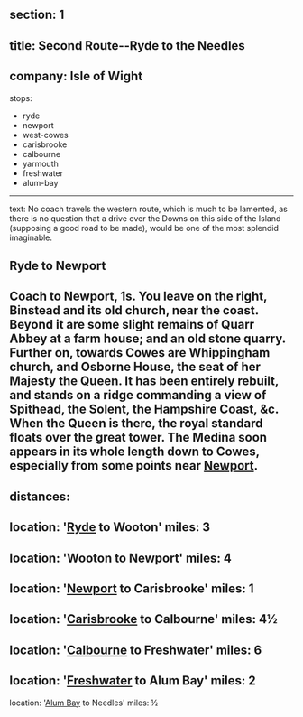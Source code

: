 ﻿section: 1
----
title: Second Route--Ryde to the Needles
----
company: Isle of Wight
----
stops:
- ryde
- newport
- west-cowes
- carisbrooke
- calbourne
- yarmouth
- freshwater
- alum-bay
----
text: No coach travels the western route, which is much to be lamented, as there is no question that a drive over the Downs on this side of the Island (supposing a good road to be made), would be one of the most splendid imaginable.

## Ryde to Newport
Coach to Newport, 1s. You leave on the right, Binstead and its old church, near the coast. Beyond it are some slight remains of Quarr Abbey at a farm house; and an old stone quarry. Further on, towards Cowes are Whippingham church, and Osborne House, the seat of her Majesty the Queen. It has been entirely rebuilt, and stands on a ridge commanding a view of Spithead, the Solent, the Hampshire Coast, &c. When the Queen is there, the royal standard floats over the great tower. The Medina soon appears in its whole length down to Cowes, especially from some points near [Newport](/stations/newport).
----
distances:
-
  location: '[Ryde](/stations/ryde) to Wooton'
  miles: 3
-
  location: 'Wooton to Newport'
  miles: 4
-
  location: '[Newport](/stations/newport) to Carisbrooke'
  miles: 1
-
  location: '[Carisbrooke](/stations/carisbrooke) to Calbourne'
  miles: 4½
-
  location: '[Calbourne](/stations/calbourne) to Freshwater'
  miles: 6
-
  location: '[Freshwater](/stations/freshwater) to Alum Bay'
  miles: 2
-
  location: '[Alum Bay](/stations/alum-bay) to Needles'
  miles: ½

